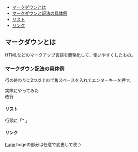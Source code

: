 * [マークダウンとは](#マークダウンとは)
* [マークダウンと記法の具体例](#マークダウン記法の具体例)
* [リスト](#リスト)
* [リンク](#リンク)

## マークダウンとは  
HTMLなどのマークアップ言語を簡略化して、使いやすくしたもの。
### マークダウン記法の具体例  
行の終わりに2つ以上の半角スペースを入れてエンターキーを押す。

実際にやってみた  
改行

#### リスト
行頭に「* 」　
#### リンク
[hoge](#hoge)
hogeの部分は任意で変更して使う　

